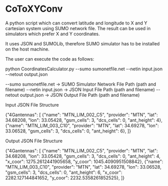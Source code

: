 # CoToXYConv
A python script which can convert latitude and longitude to X and Y cartesian system using SUMO network file. 
The result can be used in simulators which prefer X and Y coordinates.

It uses JSON and SUMOLib, therefore SUMO simulator has to be installed on the host machine.

The user can execute the code as follows:

python CoordinatesCalculator.py --sumo sumonetfile.net --netin input.json --netout output.json

--sumo sumonetfile.net -> SUMO Simulator Network File Path (path and filename)
--netin input.json -> JSON Input File Path (path and filename)
--netout output.json -> JSON Output File Path (path and filename)

Input JSON File Structure

{"4Gantennas": [
	{"name": "MTN_LIM_002_C5", "provider": "MTN", "lat": 34.68208, "lon": 33.05428, "gsm_cells": 3, "dcs_cells": 0, "ant_height": 4}, 
	{"name": "MTN_LIM_003_C10", "provider": "MTN", "lat": 34.69278, "lon": 33.06528, "gsm_cells": 3, "dcs_cells": 0, "ant_height": 6}, 
]}

Output JSON File Structure

{"4Gantennas": [
    {"name": "MTN_LIM_002_C5", "provider": "MTN", "lat": 34.68208, "lon": 33.05428, "gsm_cells": 3, "dcs_cells": 0, "ant_height": 4, "x_coor": 1275.2612441905658, "y_coor": 1045.4090951508842}, 
    {"name": "MTN_LIM_003_C10", "provider": "MTN", "lat": 34.69278, "lon": 33.06528, "gsm_cells": 3, "dcs_cells": 0, "ant_height": 6, "x_coor": 2282.127144841652, "y_coor": 2232.5358261852525}, 
]}
